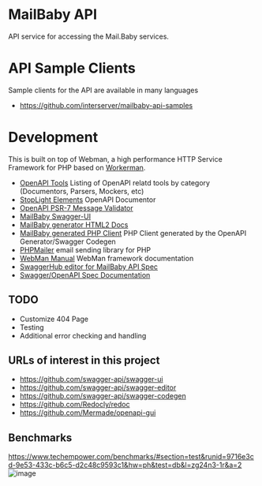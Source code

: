 # MailBaby API

API service for accessing the Mail.Baby services.

# API Sample Clients

Sample clients for the API are available in many languages

* https://github.com/interserver/mailbaby-api-samples

# Development

This is built on top of Webman, a high performance HTTP Service Framework for PHP based on [Workerman](https://github.com/walkor/workerman).

* [OpenAPI Tools](https://openapi.tools/) Listing of OpenAPI relatd tools by category (Documentors, Parsers, Mockers, etc)
* [StopLight Elements](https://github.com/stoplightio/elements) OpenAPI Documentor
* [OpenAPI PSR-7 Message Validator](https://github.com/thephpleague/openapi-psr7-validator)
* [MailBaby Swagger-UI](https://api.mailbaby.net/doc/index.html)
* [MailBaby generator HTML2  Docs](https://mystage.interserver.net/html2/)
* [MailBaby generated PHP Client](https://github.com/interserver/mailbaby-client-php) PHP Client generated by the OpenAPI Generator/Swagger Codegen
* [PHPMailer](https://github.com/PHPMailer/PHPMailer/) email sending library for PHP
* [WebMan Manual](https://www.workerman.net/doc/webman) WebMan framework documentation
* [SwaggerHub editor for MailBaby API Spec](https://app.swaggerhub.com/apis/InterServer/MailBaby/1.0.0)
* [Swagger/OpenAPI Spec Documentation](https://swagger.io/docs/specification/describing-responses/)

## TODO

* Customize 404 Page
* Testing
* Additional error checking and handling

## URLs of interest in this project

* https://github.com/swagger-api/swagger-ui
* https://github.com/swagger-api/swagger-editor
* https://github.com/swagger-api/swagger-codegen
* https://github.com/Redocly/redoc
* https://github.com/Mermade/openapi-gui

## Benchmarks
https://www.techempower.com/benchmarks/#section=test&runid=9716e3cd-9e53-433c-b6c5-d2c48c9593c1&hw=ph&test=db&l=zg24n3-1r&a=2
![image](https://user-images.githubusercontent.com/6073368/96447814-120fc980-1245-11eb-938d-6ea408716c72.png)
